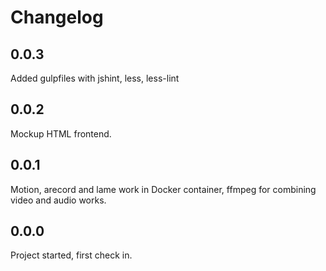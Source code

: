 # Changelog

## 0.0.3
Added gulpfiles with jshint, less, less-lint

## 0.0.2
Mockup HTML frontend.

## 0.0.1
Motion, arecord and lame work in Docker container, ffmpeg for combining video and audio works.

## 0.0.0
Project started, first check in.
